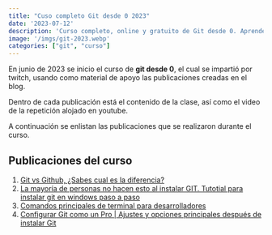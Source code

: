 ```yaml
---
title: "Cuso completo Git desde 0 2023"
date: '2023-07-12'
description: 'Curso completo, online y gratuito de Git desde 0. Aprende a usar Git y GitHub desde cero con este curso de Git y GitHub en español.'
image: '/imgs/git-2023.webp'
categories: ["git", "curso"]
---
```


En junio de 2023 se inicio el curso de **git desde 0**, el cual se impartió por twitch, usando como material de apoyo las publicaciones creadas en el blog.

Dentro de cada publicación está el contenido de la clase, así como el video de la repetición alojado en youtube.

A continuación se enlistan las publicaciones que se realizaron durante el curso.

## Publicaciones del curso

1. [Git vs Github, ¿Sabes cual es la diferencia?](/posts/git-vs-github)
2. [La mayoría de personas no hacen esto al instalar GIT. Tutotial para instalar git en windows paso a paso](/posts/instalar-git-windows)
3. [Comandos principales de terminal para desarrolladores](/posts/comandos-terminal)
4. [Configurar Git como un Pro | Ajustes y opciones principales después de instalar Git](/posts/configurar-git)